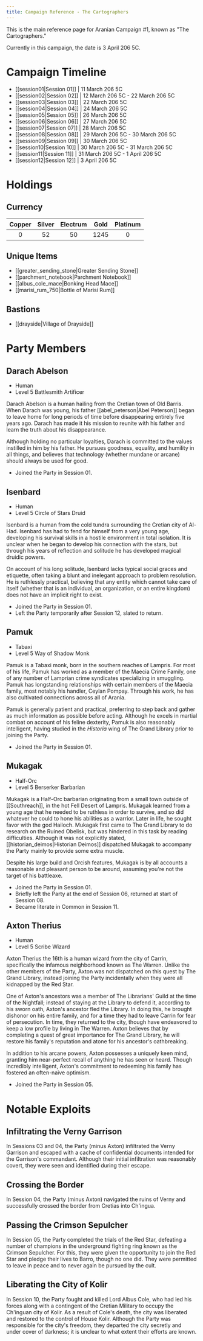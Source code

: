 ```yaml
---
title: Campaign Reference - The Cartographers
---
```

This is the main reference page for Aranian Campaign #1, known as "The Cartographers."

Currently in this campaign, the date is 3 April 206 5C.
# Campaign Timeline
- [[session01|Session 01]] | 11 March 206 5C
- [[session02|Session 02]] | 12 March 206 5C - 22 March 206 5C
- [[session03|Session 03]] | 22 March 206 5C
- [[session04|Session 04]] | 24 March 206 5C
- [[session05|Session 05]] | 26 March 206 5C
- [[session06|Session 06]] | 27 March 206 5C
- [[session07|Session 07]] | 28 March 206 5C
- [[session08|Session 08]] | 29 March 206 5C - 30 March 206 5C
- [[session09|Session 09]] | 30 March 206 5C
- [[session10|Session 10]] | 30 March 206 5C - 31 March 206 5C
- [[session11|Session 11]] | 31 March 206 5C - 1 April 206 5C
- [[session12|Session 12]] | 3 April 206 5C

# Holdings
## Currency
| Copper | Silver | Electrum | Gold | Platinum |
| :----: | :----: | :------: | :--: | :------: |
|   0    |   52   |    50    | 1245 |    0     |
## Unique Items
- [[greater_sending_stone|Greater Sending Stone]]
- [[parchment_notebook|Parchment Notebook]]
- [[albus_cole_mace|Bonking Head Mace]]
- [[marisi_rum_750|Bottle of Marisi Rum]]
## Bastions
- [[drayside|Village of Drayside]]

# Party Members
## Darach Abelson
- Human
- Level 5 Battlesmith Artificer

Darach Abelson is a human hailing from the Cretian town of Old Barris. When Darach was young, his father [[abel_peterson|Abel Peterson]] began to leave home for long periods of time before disappearing entirely five years ago. Darach has made it his mission to reunite with his father and learn the truth about his disappearance. 

Although holding no particular loyalties, Darach is committed to the values instilled in him by his father. He pursues goodness, equality, and humility in all things, and believes that technology (whether mundane or arcane) should always be used for good. 
- Joined the Party in Session 01.
## Isenbard
- Human
- Level 5 Circle of Stars Druid

Isenbard is a human from the cold tundra surrounding the Cretian city of Al-Had. Isenbard has had to fend for himself from a very young age, developing his survival skills in a hostile environment in total isolation. It is unclear when he began to develop his connection with the stars, but through his years of reflection and solitude he has developed magical druidic powers. 

On account of his long solitude, Isenbard lacks typical social graces and etiquette, often taking a blunt and inelegant approach to problem resolution. He is ruthlessly practical, believing that any entity which cannot take care of itself (whether that is an individual, an organization, or an entire kingdom) does not have an implicit right to exist. 
- Joined the Party in Session 01.
- Left the Party temporarily after Session 12, slated to return.
## Pamuk
- Tabaxi
- Level 5 Way of Shadow Monk

Pamuk is a Tabaxi monk, born in the southern reaches of Lampris. For most of his life, Pamuk has worked as a member of the Maecia Crime Family, one of any number of Lamprian crime syndicates specializing in smuggling. Pamuk has longstanding relationships with certain members of the Maecia family, most notably his handler, Ceylan Pompay. Through his work, he has also cultivated connections across all of Arania.

Pamuk is generally patient and practical, preferring to step back and gather as much information as possible before acting. Although he excels in martial combat on account of his feline dexterity, Pamuk is also reasonably intelligent, having studied in the *Historia* wing of The Grand Library prior to joining the Party. 
- Joined the Party in Session 01.
## Mukagak
- Half-Orc
- Level 5 Berserker Barbarian

Mukagak is a Half-Orc barbarian originating from a small town outside of [[Southreach]], in the hot Fell Desert of Lampris. Mukagak learned from a young age that he needed to be ruthless in order to survive, and so did whatever he could to hone his abilities as a warrior. Later in life, he sought favor with the god Hailoch. Mukagak first came to The Grand Library to do research on the Ruined Obelisk, but was hindered in this task by reading difficulties. Although it was not explicitly stated, [[historian_deimos|Historian Deimos]] dispatched Mukagak to accompany the Party mainly to provide some extra muscle.

Despite his large build and Orcish features, Mukagak is by all accounts a reasonable and pleasant person to be around, assuming you're not the target of his battleaxe. 
- Joined the Party in Session 01.
- Briefly left the Party at the end of Session 06, returned at start of Session 08.
- Became literate in Common in Session 11.

## Axton Therius
- Human
- Level 5 Scribe Wizard

Axton Therius the 16th is a human wizard from the city of Carrin, specifically the infamous neighborhood known as The Warren. Unlike the other members of the Party, Axton was not dispatched on this quest by The Grand Library, instead joining the Party incidentally when they were all kidnapped by the Red Star. 

One of Axton's ancestors was a member of The Librarians' Guild at the time of the Nightfall; instead of staying at the Library to defend it, according to his sworn oath, Axton's ancestor fled the Library. In doing this, he brought dishonor on his entire family, and for a time they had to leave Carrin for fear of persecution. In time, they returned to the city, though have endeavored to keep a low profile by living in The Warren. Axton believes that by completing a quest of great importance for The Grand Library, he will restore his family's reputation and atone for his ancestor's oathbreaking.

In addition to his arcane powers, Axton possesses a uniquely keen mind, granting him near-perfect recall of anything he has seen or heard. Though incredibly intelligent, Axton's commitment to redeeming his family has fostered an often-naive optimism. 
- Joined the Party in Session 05.

# Notable Exploits
## Infiltrating the Verny Garrison
In Sessions 03 and 04, the Party (minus Axton) infiltrated the Verny Garrison and escaped with a cache of confidential documents intended for the Garrison's commandant. Although their initial infiltration was reasonably covert, they were seen and identified during their escape.
## Crossing the Border
In Session 04, the Party (minus Axton) navigated the ruins of Verny and successfully crossed the border from Cretias into Ch'ingua.
## Passing the Crimson Sepulcher
In Session 05, the Party completed the trials of the Red Star, defeating a number of champions in the underground fighting ring known as the Crimson Sepulcher. For this, they were given the opportunity to join the Red Star and pledge their lives to Barro, though no one did. They were permitted to leave in peace and to never again be pursued by the cult.
## Liberating the City of Kolir
In Session 10, the Party fought and killed Lord Albus Cole, who had led his forces along with a contingent of the Cretian Military to occupy the Ch'inguan city of Kolir. As a result of Cole's death, the city was liberated and restored to the control of House Kolir. Although the Party was responsible for the city's freedom, they departed the city secretly and under cover of darkness; it is unclear to what extent their efforts are known. 
